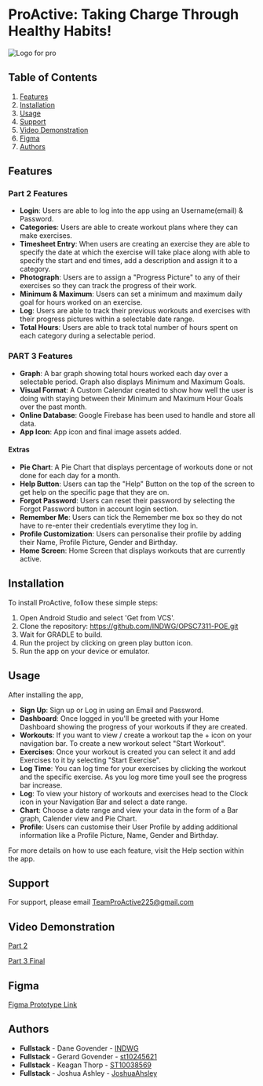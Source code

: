 # ProActive: Taking Charge Through Healthy Habits!
![Logo for pro](https://github.com/INDWG/OPSC7311-POE/assets/92745810/cca305bd-a969-4e85-af20-0d17f394f95a)

## Table of Contents

1. [Features](#features)
2. [Installation](#installation)
1. [Usage](#usage)
2. [Support](#support)
2. [Video Demonstration](#video-demonstartion)
3. [Figma](#figma)
4. [Authors](#authors)

## Features

### Part 2 Features

- **Login**: Users are able to log into the app using an Username(email) & Password.
- **Categories**: Users are able to create workout plans where they can make exercises.
- **Timesheet Entry**: When users are creating an exercise they are able to specify the date at which the exercise will take place along with able to specify the start and end times, add a description and assign it to a category.
- **Photograph**: Users are to assign a "Progress Picture" to any of their exercises so they can track the progress of their work.
- **Minimum & Maximum**: Users can set a minimum and maximum daily goal for hours worked on an exercise.
- **Log**: Users are able to track their previous workouts and exercises with their progress pictures within a selectable date range.
- **Total Hours**: Users are able to track total number of hours spent on each category during a selectable period.

### PART 3 Features

- **Graph**: A bar graph showing total hours worked each day over a selectable period. Graph also displays Minimum and Maximum Goals.
- **Visual Format**: A Custom Calendar created to show how well the user is doing with staying between their Minimum and Maximum Hour Goals over the past month.
- **Online Database**: Google Firebase has been used to handle and store all data.
- **App Icon**: App icon and final image assets added.

#### Extras

- **Pie Chart**: A Pie Chart that displays percentage of workouts done or not done for each day for a month.
- **Help Button**: Users can tap the "Help" Button on the top of the screen to get help on the specific page that they are on.
- **Forgot Password**: Users can reset their password by selecting the Forgot Password button in account login section.
- **Remember Me**: Users can tick the Remember me box so they do not have to re-enter their credentials everytime they log in.
- **Profile Customization**: Users can personalise their profile by adding their Name, Profile Picture, Gender and Birthday.
- **Home Screen**: Home Screen that displays workouts that are currently active.

## Installation

To install ProActive, follow these simple steps:

1. Open Android Studio and select 'Get from VCS'.
2. Clone the repository: https://github.com/INDWG/OPSC7311-POE.git
3. Wait for GRADLE to build.
4. Run the project by clicking on green play button icon.
5. Run the app on your device or emulator.

## Usage

After installing the app,

- **Sign Up**: Sign up or Log in using an Email and Password.
- **Dashboard**: Once logged in you'll be greeted with your Home Dashboard showing the progress of your workouts if they are created.
- **Workouts**: If you want to view / create a workout tap the + icon on your navigation bar. To create a new workout select "Start Workout".
- **Exercises**: Once your workout is created you can select it and add Exercises to it by selecting "Start Exercise".
- **Log Time**: You can log time for your exercises by clicking the workout and the specific exercise. As you log more time youll see the progress bar increase.
- **Log**: To view your history of workouts and exercises head to the Clock icon in your Navigation Bar and select a date range.
- **Chart**: Choose a date range and view your data in the form of a Bar graph, Calender view and Pie Chart.
- **Profile**: Users can customise their User Profile by adding additional information like a Profile Picture, Name, Gender and Birthday.
  
For more details on how to use each feature, visit the Help section within the app.

## Support

For support, please email TeamProActive225@gmail.com

## Video Demonstration

[Part 2](https://youtu.be/1pTOvOUIwjE)

[Part 3 Final](https://www.youtube.com/watch?v=Hp4HveieMoE)

## Figma

[Figma Prototype Link](https://www.figma.com/design/eI1s7gijrcDyq7rXr9v3j5/ProActive-Prototype?node-id=0-1&t=VmzsIfQYZepJAoTx-0)

## Authors

- **Fullstack** - Dane Govender - [INDWG](https://github.com/INDWG)
- **Fullstack** - Gerard Govender - [st10245621](https://github.com/st10245621)
- **Fullstack** - Keagan Thorp - [ST10038569](https://github.com/ST10038569)
- **Fullstack** - Joshua Ashley - [JoshuaAhsley](https://github.com/JoshuaAshley)
